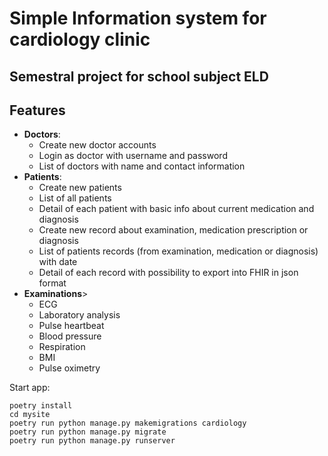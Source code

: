 # Simple Information system for cardiology clinic
## Semestral project for school subject ELD

## Features
- **Doctors**:
    - Create new doctor accounts
    - Login as doctor with username and password
    - List of doctors with name and contact information
- **Patients**:
    - Create new patients
    - List of all patients
    - Detail of each patient with basic info about current medication and diagnosis
    - Create new record about examination, medication prescription or diagnosis
    - List of patients records (from examination, medication or diagnosis) with date
    - Detail of each record with possibility to export into FHIR in json format
- **Examinations**>
    - ECG
    - Laboratory analysis
    - Pulse heartbeat
    - Blood pressure
    - Respiration
    - BMI
    - Pulse oximetry
 
Start app:
```
poetry install
cd mysite
poetry run python manage.py makemigrations cardiology
poetry run python manage.py migrate
poetry run python manage.py runserver  
```
